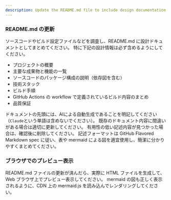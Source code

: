 ```yaml
---
description: Update the README.md file to include design documentation based on the source code and build settings.
---
```


### README.md の更新

ソースコードやビルド設定ファイルなどを調査し、README.md に設計ドキュメントとしてまとめてください。
特に下記の設計情報は必ず含めるようにしてください。

- プロジェクトの概要
- 主要な成果物と機能の一覧
- ソースコードのパッケージ構成の説明（依存図を含む）
- 技術スタック
- ビルド手順
- GitHub Actions の workflow で定義されているビルド内容のまとめ
- 品質保証

ドキュメントの先頭には、AIによる自動生成であることを明記してください（`Claude`という単語は含めないでください）。
既存のドキュメント内容に間違いがある場合は適切に更新してください。
有用性の低い記述内容が見つかった場合は、確認後に削除してください。
記述フォーマットは GitHub Flavored Markdown spec に従い、表や mermaid による図を適宜使用し、簡潔に分かりやすくまとめてください。

### ブラウザでのプレビュー表示

README.md ファイルの更新が済んだら、実際に HTML ファイルを生成して、Web ブラウザ上でプレビュー表示してください。
mermaid の図も正しく表示されるように、CDN 上の mermaid.js を読み込んでレンダリングしてください。

